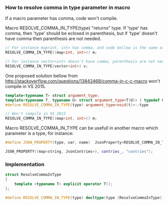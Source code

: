 ### How to resolve comma in type parameter in macro 

If a macro parameter has comma, code won't compile.

Macro RESOLVE_COMMA_IN_TYPE(type) "returns" type.
If 'type' has comma, then 'type' should be eclosed in parenthesis, but if 'type' doesn't have comma then parenthesis are not needed.

```C++
// For instance map<int, int> has comma, and code bellow is the same as: map<int, int> m;
RESOLVE_COMMA_IN_TYPE((map<int, int>)) m;
```

```C++
// For instance vector<int> doesn't have comma, parenthesis are not needed, code is the same as: vector<int> v;
RESOLVE_COMMA_IN_TYPE(vector<int>) v; 
```

One proposed solution bellow from http://stackoverflow.com/questions/13842468/comma-in-c-c-macro won't compile in VS 2015.

```C++
template<typename T> struct argument_type;
template<typename T, typename U> struct argument_type<T(U)> { typedef U type; };
#define RESOLVE_COMMA_IN_TYPE(type) argument_type<void(t)>::type

// Won't compile in VS 2015
RESOLVE_COMMA_IN_TYPE((map<int, int>)) m;
```


Macro RESOLVE_COMMA_IN_TYPE can be usefull in another macro which parameter is a type, for instance:
```C++
#define JSON_PROPERTY(type, var, name)  JsonProperty<RESOLVE_COMMA_IN_TYPE(type)> var{key(name)}; 

JSON_PROPERTY((map<string, JsonContries>), contries_, "contries");
```


### Implementation
```C++
struct ResolveCommaInType
{
    template <typename T> explicit operator T();
};

#define RESOLVE_COMMA_IN_TYPE(type) decltype(type (ResolveCommaInType()))
```


